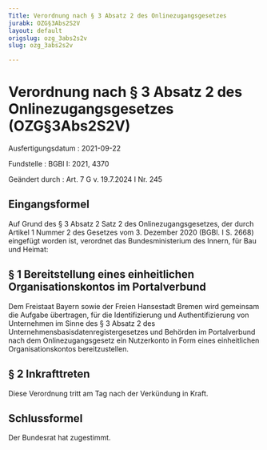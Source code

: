 ```yaml
---
Title: Verordnung nach § 3 Absatz 2 des Onlinezugangsgesetzes
jurabk: OZG§3Abs2S2V
layout: default
origslug: ozg_3abs2s2v
slug: ozg_3abs2s2v

---
```


# Verordnung nach § 3 Absatz 2 des Onlinezugangsgesetzes (OZG§3Abs2S2V)

Ausfertigungsdatum
:   2021-09-22

Fundstelle
:   BGBl I: 2021, 4370

Geändert durch
:   Art. 7 G v. 19.7.2024 I Nr. 245


## Eingangsformel

Auf Grund des § 3 Absatz 2 Satz 2 des Onlinezugangsgesetzes, der durch Artikel 1 Nummer 2 des Gesetzes vom 3. Dezember 2020 (BGBl. I S. 2668) eingefügt worden ist, verordnet das Bundesministerium des Innern, für Bau und Heimat:


## § 1 Bereitstellung eines einheitlichen Organisationskontos im Portalverbund

Dem Freistaat Bayern sowie der Freien Hansestadt Bremen wird gemeinsam die Aufgabe übertragen, für die Identifizierung und Authentifizierung von Unternehmen im Sinne des § 3 Absatz 2 des Unternehmensbasisdatenregistergesetzes und Behörden im Portalverbund nach dem Onlinezugangsgesetz ein Nutzerkonto in Form eines einheitlichen Organisationskontos bereitzustellen.


## § 2 Inkrafttreten

Diese Verordnung tritt am Tag nach der Verkündung in Kraft.


## Schlussformel

Der Bundesrat hat zugestimmt.

